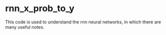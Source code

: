 # rnn_x_prob_to_y
This code is used to understand the rnn neural networks, in which there are many useful notes.
